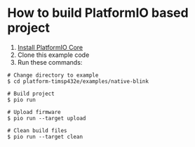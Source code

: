 How to build PlatformIO based project
=====================================

1. [Install PlatformIO Core](http://docs.platformio.org/page/core.html)
2. Clone this example code
3. Run these commands:

```shell
# Change directory to example
$ cd platform-timsp432e/examples/native-blink

# Build project
$ pio run

# Upload firmware
$ pio run --target upload

# Clean build files
$ pio run --target clean
```

